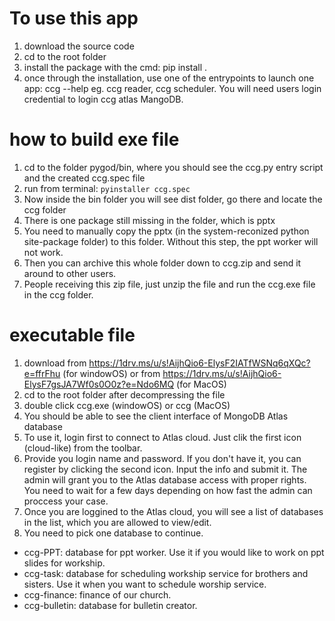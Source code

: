 # To use this app
1. download the source code
2. cd to the root folder
3. install the package with the cmd: pip install .
4. once through the installation, use one of the entrypoints to launch one app: ccg --help
eg. ccg reader, ccg scheduler. You will need users login credential to login ccg atlas MangoDB.
# how to build exe file
1. cd to the folder pygod/bin, where you should see the ccg.py entry script and the created ccg.spec file
2. run from terminal: `pyinstaller ccg.spec`
3. Now inside the bin folder you will see dist folder, go there and locate the ccg folder
4. There is one package still missing in the folder, which is pptx
5. You need to manually copy the pptx (in the system-reconized python site-package folder) to this folder. Without this step, the ppt worker will not work.
6. Then you can archive this whole folder down to ccg.zip and send it around to other users.
7. People receiving this zip file, just unzip the file and run the ccg.exe file in the ccg folder.

# executable file
1. download from https://1drv.ms/u/s!AijhQio6-ElysF2IATfWSNq6qXQc?e=ffrFhu (for windowOS) or from https://1drv.ms/u/s!AijhQio6-ElysF7gsJA7Wf0s0O0z?e=Ndo6MQ (for MacOS)
2. cd to the root folder after decompressing the file
3. double click ccg.exe (windowOS) or ccg (MacOS)
4. You should be able to see the client interface of MongoDB Atlas database
5. To use it, login first to connect to Atlas cloud. Just clik the first icon (cloud-like) from the toolbar.
6. Provide you login name and password. If you don't have it, you can register by clicking the second icon. Input the info and submit it. The admin will grant you to the Atlas database access with proper rights. You need to wait for a few days depending on how fast the admin can proccess your case.
7. Once you are loggined to the Atlas cloud, you will see a list of databases in the list, which you are allowed to view/edit.
8. You need to pick one database to continue.
  - ccg-PPT: database for ppt worker. Use it if you would like to work on ppt slides for workship.
  - ccg-task: database for scheduling workship service for brothers and sisters. Use it when you want to schedule worship service.
  - ccg-finance: finance of our church.
  - ccg-bulletin: database for bulletin creator.
   
